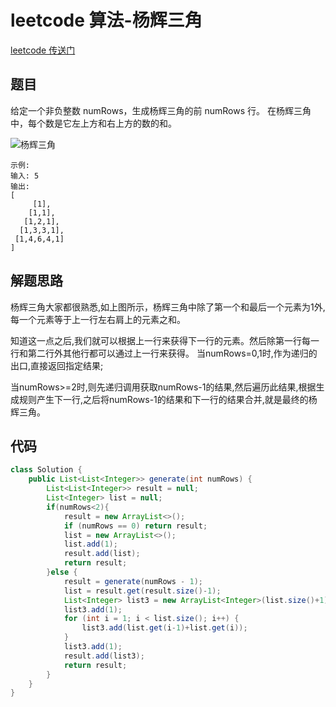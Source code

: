 # leetcode 算法-杨辉三角

[leetcode 传送门](https://leetcode-cn.com/problems/pascals-triangle/solution/)

## 题目

给定一个非负整数 numRows，生成杨辉三角的前 numRows 行。
在杨辉三角中，每个数是它左上方和右上方的数的和。

![杨辉三角](https://upload.wikimedia.org/wikipedia/commons/0/0d/PascalTriangleAnimated2.gif)

```()
示例:
输入: 5
输出:
[
     [1],
    [1,1],
   [1,2,1],
  [1,3,3,1],
 [1,4,6,4,1]
]
```

## 解题思路

杨辉三角大家都很熟悉,如上图所示，杨辉三角中除了第一个和最后一个元素为1外,每一个元素等于上一行左右肩上的元素之和。

知道这一点之后,我们就可以根据上一行来获得下一行的元素。然后除第一行每一行和第二行外其他行都可以通过上一行来获得。
当numRows=0,1时,作为递归的出口,直接返回指定结果;

当numRows>=2时,则先递归调用获取numRows-1的结果,然后遍历此结果,根据生成规则产生下一行,之后将numRows-1的结果和下一行的结果合并,就是最终的杨辉三角。

## 代码

```java
class Solution {
    public List<List<Integer>> generate(int numRows) {
        List<List<Integer>> result = null;
        List<Integer> list = null;
        if(numRows<2){
            result = new ArrayList<>();
            if (numRows == 0) return result;
            list = new ArrayList<>();
            list.add(1);
            result.add(list);
            return result;
        }else {
            result = generate(numRows - 1);
            list = result.get(result.size()-1);
            List<Integer> list3 = new ArrayList<Integer>(list.size()+1);
            list3.add(1);
            for (int i = 1; i < list.size(); i++) {
                list3.add(list.get(i-1)+list.get(i));
            }
            list3.add(1);
            result.add(list3);
            return result;
        }
    }
}
```

